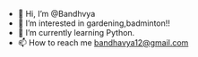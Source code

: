 - 👋 Hi, I’m @Bandhvya
- 👀 I’m interested in gardening,badminton!!
- 🌱 I’m currently learning Python.
- 📫 How to reach me bandhavya12@gmail.com

<!---
Bandhvya/Bandhvya is a ✨ special ✨ repository because its `README.md` (this file) appears on your GitHub profile.
You can click the Preview link to take a look at your changes.
--->
